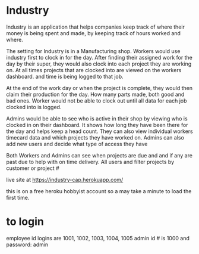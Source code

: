 # Industry

Industry is an application that helps companies keep track of where their money is being spent and made, by keeping track of hours worked and where.

The setting for Industry is in a Manufacturing shop. Workers would use industry first to clock in for the day. After finding their assigned work for the day by their super, they would also clock into each project they are working on. At all times projects that are clocked into are viewed on the workers dashboard. and time is being logged to that job.


At the end of the work day or when the project is complete, they would then claim their production for the day. How many parts made, both good and bad ones. Worker would not be able to clock out until all data for each job clocked into is logged.


Admins would be able to see who is active in their shop by viewing who is clocked in on their dashboard. It shows how long they have been there for the day and helps keep a head count. They can also view individual workers timecard data and which projects they have worked on. Admins can also add new users and decide what type of access they have

Both Workers and Admins can see when projects are due and and if any are past due to help with on time delivery. All users and filter projects by customer or project #


live site at https://industry-cap.herokuapp.com/

this is on a free heroku hobbyist account so a may take a minute to load the first time.

# to login

employee id logins are 1001, 1002, 1003, 1004, 1005
admin id # is 1000 and password: admin
